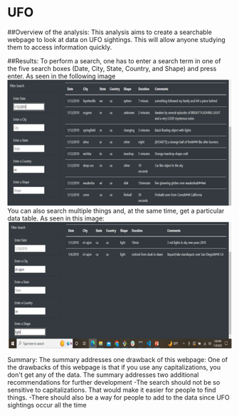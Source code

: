 # UFO
##Overview of the analysis: 
This analysis aims to create a searchable webpage to look at data on UFO sightings. This will allow anyone studying them to access information quickly.

##Results:
To perform a search, one has to enter a search term in one of the five search boxes (Date,	City, State, Country, and Shape) and press enter. As seen in the following image
![alt text](https://raw.githubusercontent.com/samnougues/UFO/main/UFO/static/images/date.png)
You can also search multiple things and, at the same time, get a particular data table. As seen in this image:
![alt text](https://raw.githubusercontent.com/samnougues/UFO/main/UFO/static/images/mutiple.png)

Summary:
The summary addresses one drawback of this webpage: One of the drawbacks of this webpage is that if you use any capitalizations, you don't get any of the data.
The summary addresses two additional recommendations for further development
-The search should not be so sensitive to capitalizations. That would make it easier for people to find things.
-There should also be a way for people to add to the data since UFO sightings occur all the time
